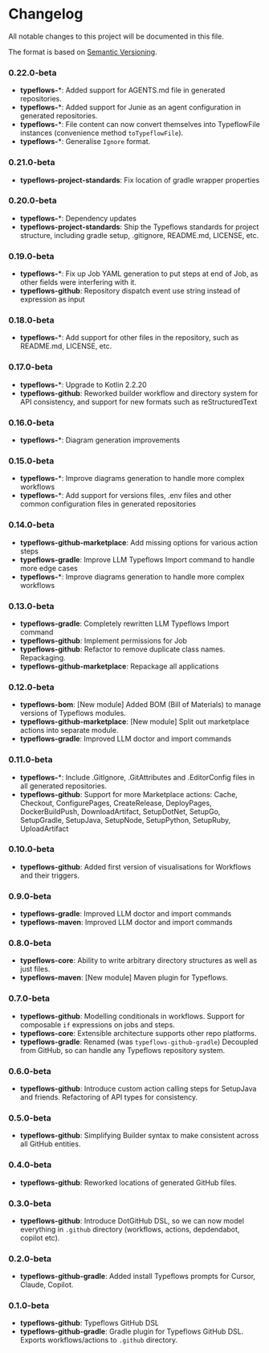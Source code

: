 # Changelog

All notable changes to this project will be documented in this file.

The format is based on [Semantic Versioning](https://semver.org/spec/v2.0.0.html).

### 0.22.0-beta
- **typeflows-***: Added support for AGENTS.md file in generated repositories.
- **typeflows-***: Added support for Junie as an agent configuration in generated repositories.
- **typeflows-***: File content can now convert themselves into TypeflowFile instances (convenience method `toTypeflowFile`).
- **typeflows-***: Generalise `Ignore` format.

### 0.21.0-beta
- **typeflows-project-standards**: Fix location of gradle wrapper properties

### 0.20.0-beta
- **typeflows-***: Dependency updates
- **typeflows-project-standards**: Ship the Typeflows standards for project structure, including gradle setup, .gitignore, README.md, LICENSE, etc.

### 0.19.0-beta
- **typeflows-***: Fix up Job YAML generation to put steps at end of Job, as other fields were interfering with it.
- **typeflows-github**: Repository dispatch event use string instead of expression as input

### 0.18.0-beta
- **typeflows-***: Add support for other files in the repository, such as README.md, LICENSE, etc.

### 0.17.0-beta
- **typeflows-***: Upgrade to Kotlin 2.2.20
- **typeflows-github**: Reworked builder workflow and directory system for API consistency, and support for new formats such as reStructuredText

### 0.16.0-beta
- **typeflows-***: Diagram generation improvements

### 0.15.0-beta
- **typeflows-***: Improve diagrams generation to handle more complex workflows
- **typeflows-***: Add support for versions files, .env files and other common configuration files in generated repositories

### 0.14.0-beta
- **typeflows-github-marketplace**: Add missing options for various action steps
- **typeflows-gradle**: Improve LLM Typeflows Import command to handle more edge cases
- **typeflows-***: Improve diagrams generation to handle more complex workflows

### 0.13.0-beta
- **typeflows-gradle**: Completely rewritten LLM Typeflows Import command
- **typeflows-github**: Implement permissions for Job
- **typeflows-github**: Refactor to remove duplicate class names. Repackaging.
- **typeflows-github-marketplace**: Repackage all applications

### 0.12.0-beta
- **typeflows-bom**: [New module] Added BOM (Bill of Materials) to manage versions of Typeflows modules.
- **typeflows-github-marketplace**: [New module] Split out marketplace actions into separate module.
- **typeflows-gradle**: Improved LLM doctor and import commands

### 0.11.0-beta
- **typeflows-***: Include .GitIgnore, .GitAttributes and .EditorConfig files in all generated repositories.
- **typeflows-github**: Support for more Marketplace actions: Cache, Checkout, ConfigurePages, CreateRelease, DeployPages, DockerBuildPush, DownloadArtifact, SetupDotNet, SetupGo, SetupGradle, SetupJava, SetupNode, SetupPython, SetupRuby, UploadArtifact

### 0.10.0-beta
- **typeflows-github**: Added first version of visualisations for Workflows and their triggers.

### 0.9.0-beta
- **typeflows-gradle**: Improved LLM doctor and import commands
- **typeflows-maven**: Improved LLM doctor and import commands

### 0.8.0-beta
- **typeflows-core**: Ability to write arbitrary directory structures as well as just files.
- **typeflows-maven**: [New module] Maven plugin for Typeflows.

### 0.7.0-beta
- **typeflows-github**: Modelling conditionals in workflows. Support for composable `if` expressions on jobs and steps.
- **typeflows-core**: Extensible architecture supports other repo platforms.
- **typeflows-gradle**: Renamed (was `typeflows-github-gradle`) Decoupled from GitHub, so can handle any Typeflows repository system.

### 0.6.0-beta
- **typeflows-github**: Introduce custom action calling steps for SetupJava and friends. Refactoring of API types for consistency.

### 0.5.0-beta
- **typeflows-github**: Simplifying Builder syntax to make consistent across all GitHub entities. 

### 0.4.0-beta
- **typeflows-github**: Reworked locations of generated GitHub files.

### 0.3.0-beta
- **typeflows-github**: Introduce DotGitHub DSL, so we can now model everything in `.github` directory (workflows, actions, depdendabot, copilot etc).

### 0.2.0-beta
- **typeflows-github-gradle**: Added install Typeflows prompts for Cursor, Claude, Copilot.

### 0.1.0-beta
- **typeflows-github**: Typeflows GitHub DSL
- **typeflows-github-gradle**: Gradle plugin for Typeflows GitHub DSL. Exports workflows/actions to `.github` directory.
